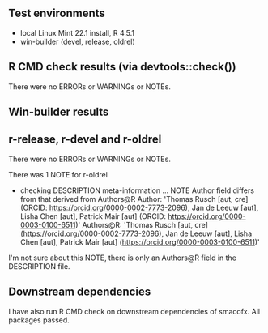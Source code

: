 ## Test environments
* local Linux Mint 22.1 install, R 4.5.1
* win-builder (devel, release, oldrel)

## R CMD check results (via devtools::check())
There were no ERRORs or WARNINGs or NOTEs. 

## Win-builder results
## r-release, r-devel and r-oldrel
There were no ERRORs or WARNINGs or NOTEs.

There was 1 NOTE for r-oldrel

* checking DESCRIPTION meta-information ... NOTE
Author field differs from that derived from Authors@R
  Author:    'Thomas Rusch [aut, cre] (ORCID: <https://orcid.org/0000-0002-7773-2096>), Jan de Leeuw [aut], Lisha Chen [aut], Patrick Mair [aut] (ORCID: <https://orcid.org/0000-0003-0100-6511>)'
  Authors@R: 'Thomas Rusch [aut, cre] (<https://orcid.org/0000-0002-7773-2096>), Jan de Leeuw [aut], Lisha Chen [aut], Patrick Mair [aut] (<https://orcid.org/0000-0003-0100-6511>)'

I'm not sure about this NOTE, there is only an Authors@R field in the DESCRIPTION file.

## Downstream dependencies
I have also run R CMD check on downstream dependencies of smacofx. All packages passed.
